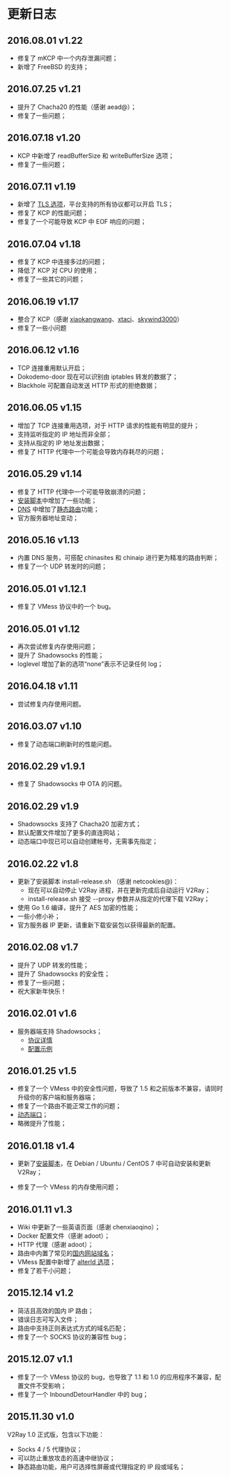 # 更新日志

## 2016.08.01 v1.22
* 修复了 mKCP 中一个内存泄漏问题；
* 新增了 FreeBSD 的支持；

## 2016.07.25 v1.21
* 提升了 Chacha20 的性能（感谢 aead@）；
* 修复了一些问题；

## 2016.07.18 v1.20
* KCP 中新增了 readBufferSize 和 writeBufferSize 选项；
* 修复了一些问题；

## 2016.07.11 v1.19
* 新增了 [TLS 选项](../chapter_02/05_transport.md#分连接配置)，平台支持的所有协议都可以开启 TLS；
* 修复了 KCP 的性能问题；
* 修复了一个可能导致 KCP 中 EOF 响应的问题；

## 2016.07.04 v1.18
* 修复了 KCP 中连接多过的问题；
* 降低了 KCP 对 CPU 的使用；
* 修复了一些其它的问题；

## 2016.06.19 v1.17
* 整合了 KCP（感谢 [xiaokangwang](https://github.com/xiaokangwang)、[xtaci](https://github.com/xtaci)、[skywind3000](https://github.com/skywind3000)）
* 修复了一些小问题

## 2016.06.12 v1.16
* TCP 连接重用默认开启；
* Dokodemo-door 现在可以识别由 iptables 转发的数据了；
* Blackhole 可配置自动发送 HTTP 形式的拒绝数据；

## 2016.06.05 v1.15
* 增加了 TCP 连接重用选项，对于 HTTP 请求的性能有明显的提升；
* 支持监听指定的 IP 地址而非全部；
* 支持从指定的 IP 地址发出数据；
* 修复了 HTTP 代理中一个可能会导致内存耗尽的问题；

## 2016.05.29 v1.14
* 修复了 HTTP 代理中一个可能导致崩溃的问题；
* [安装脚本](../chapter_01/install.md)中增加了一些功能；
* [DNS](../chapter_02/04_dns.md) 中增加了[静态路由](../chapter_05/00_config/08_static_hosts.md)功能；
* 官方服务器地址变动；

## 2016.05.16 v1.13
* 内置 DNS 服务，可搭配 chinasites 和 chinaip 进行更为精准的路由判断；
* 修复了一个 UDP 转发时的问题；

## 2016.05.01 v1.12.1
* 修复了 VMess 协议中的一个 bug。

## 2016.05.01 v1.12
* 再次尝试修复内存使用问题；
* 提升了 Shadowsocks 的性能；
* loglevel 增加了新的选项“none”表示不记录任何 log；

## 2016.04.18 v1.11
* 尝试修复内存使用问题。

## 2016.03.07 v1.10
* 修复了动态端口刷新时的性能问题。

## 2016.02.29 v1.9.1
* 修复了 Shadowsocks 中 OTA 的问题。

## 2016.02.29 v1.9
* Shadowsocks 支持了 Chacha20 加密方式；
* 默认配置文件增加了更多的直连网站；
* 动态端口中现已可以自动创建帐号，无需事先指定；

## 2016.02.22 v1.8
* 更新了安装脚本 install-release.sh （感谢 netcookies@)：
  * 现在可以自动停止 V2Ray 进程，并在更新完成后自动运行 V2Ray；
  * install-release.sh 接受 --proxy 参数并从指定的代理下载 V2Ray；
* 使用 Go 1.6 编译，提升了 AES 加密的性能；
* 一些小修小补；
* 官方服务器 IP 更新，请重新下载安装包以获得最新的配置。

## 2016.02.08 v1.7
* 提升了 UDP 转发的性能；
* 提升了 Shadowsocks 的安全性；
* 修复了一些问题；
* 祝大家新年快乐！

## 2016.02.01 v1.6
* 服务器端支持 Shadowsocks；
  * [协议详情](../chapter_02/02_protocols.md#shadowsocks)
  * [配置示例](../chapter_05/00_config/06_shadowsocks.md)

## 2016.01.25 v1.5
* 修复了一个 VMess 中的安全性问题，导致了 1.5 和之前版本不兼容，请同时升级你的客户端和服务器端；
* 修复了一个路由不能正常工作的问题； 
* [动态端口](../chapter_03/00_dynport.md)；
* 略微提升了性能；

## 2016.01.18 v1.4
* 更新了[安装脚本](../chapter_01/install.md)，在 Debian / Ubuntu / CentOS 7 中可自动安装和更新 V2Ray；

* 修复了一个 VMess 的内存使用问题；

## 2016.01.11 v1.3
* Wiki 中更新了一些英语页面（感谢 chenxiaoqino）；
* Docker 配置文件（感谢 adoot）；
* HTTP 代理（感谢 adoot）；
* 路由中内置了常见的[国内网站域名](../chapter_02/03_routing.md)；
* VMess 配置中新增了 [alterId 选项](../chapter_02/02_protocols.md)；
* 修复了若干小问题；

## 2015.12.14 v1.2
* 简洁且高效的国内 IP 路由；
* 错误日志可写入文件；
* 路由中支持正则表达式方式的域名匹配；
* 修复了一个 SOCKS 协议的兼容性 bug；

## 2015.12.07 v1.1
* 修复了一个 VMess 协议的 bug，也导致了 1.1 和 1.0 的应用程序不兼容，配置文件不受影响；
* 修复了一个 InboundDetourHandler 中的 bug；

## 2015.11.30 v1.0
V2Ray 1.0 正式版，包含以下功能：
* Socks 4 / 5 代理协议；
* 可以防止重放攻击的高速中继协议；
* 静态路由功能，用户可选择性屏蔽或代理指定的 IP 段或域名；
